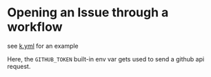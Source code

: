 # Opening an Issue through a workflow
see [k.yml](./k.yml) for an example   

Here, the `GITHUB_TOKEN` built-in env var gets used to send a github api request.  